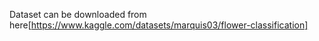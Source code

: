 Dataset can be downloaded from here[https://www.kaggle.com/datasets/marquis03/flower-classification]
